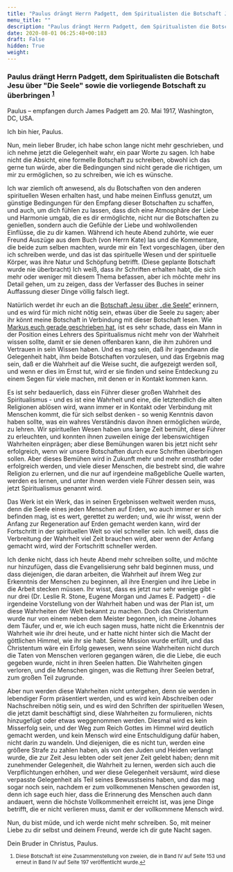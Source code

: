 ```yaml
---
title: "Paulus drängt Herrn Padgett, dem Spiritualisten die Botschaft Jesu über 'Die Seele' sowie die vorliegende Botschaft zu überbringen"
menu_title: ""
description: "Paulus drängt Herrn Padgett, dem Spiritualisten die Botschaft Jesu über 'Die Seele' sowie die vorliegende Botschaft zu überbringen"
date: 2020-08-01 06:25:48+00:183
draft: False
hidden: True
weight:
---
```

### Paulus drängt Herrn Padgett, dem Spiritualisten die Botschaft Jesu über "Die Seele" sowie die vorliegende Botschaft zu überbringen <sup id="a1">[1](#f1)</sup>

Paulus – empfangen durch James Padgett am 20. Mai 1917, Washington, DC, USA.

Ich bin hier, Paulus.

Nun, mein lieber Bruder, ich habe schon lange nicht mehr geschrieben, und ich nehme jetzt die Gelegenheit wahr, ein paar Worte zu sagen. Ich habe nicht die Absicht, eine formelle Botschaft zu schreiben, obwohl ich das gerne tun würde, aber die Bedingungen sind nicht gerade die richtigen, um mir zu ermöglichen, so zu schreiben, wie ich es wünsche.

Ich war ziemlich oft anwesend, als du Botschaften von den anderen spirituellen Wesen erhalten hast, und habe meinen Einfluss genutzt, um günstige Bedingungen für den Empfang dieser Botschaften zu schaffen, und auch, um dich fühlen zu lassen, dass dich eine Atmosphäre der Liebe und Harmonie umgab, die es dir ermöglichte, nicht nur die Botschaften zu genießen, sondern auch die Gefühle der Liebe und wohlwollenden Einflüsse, die zu dir kamen.
Während ich heute Abend zuhörte, wie euer Freund Auszüge aus dem Buch (von Herrn Kate) las und die Kommentare, die beide zum selben machten, wurde mir ein Text vorgeschlagen, über den ich schreiben werde, und das ist das spirituelle Wesen und der spirituelle Körper, was ihre Natur und Schöpfung betrifft. (Diese geplante Botschaft wurde nie überbracht) Ich weiß, dass ihr Schriften erhalten habt, die sich mehr oder weniger mit diesem Thema befassen, aber ich möchte mehr ins Detail gehen, um zu zeigen, dass der Verfasser des Buches in seiner Auffassung dieser Dinge völlig falsch liegt.

Natürlich werdet ihr euch an die [Botschaft Jesu über „die Seele“](/padgett-botschaften/padgett-botschaften-in-reihenfolge-des-datums/padgett-botschaften-1917/die-seele-jep-jesus-2-maerz-1917/) erinnern, und es wird für mich nicht nötig sein, etwas über die Seele zu sagen; aber ihr könnt meine Botschaft in Verbindung mit dieser Botschaft lesen. Wie [Markus euch gerade geschrieben hat](/padgett-botschaften/padgett-botschaften-in-reihenfolge-des-datums/padgett-botschaften-1917/die-wichtigkeit-dass-die-wahrheit-allen-seelen-bekannt-gemacht-wird-jep-johannes-markus-20-mai-1917/), ist es sehr schade, dass ein Mann in der Position eines Lehrers des Spiritualismus nicht mehr von der Wahrheit wissen sollte, damit er sie denen offenbaren kann, die ihm zuhören und Vertrauen in sein Wissen haben. Und es mag sein, daß ihr irgendwann die Gelegenheit habt, ihm beide Botschaften vorzulesen, und das Ergebnis mag sein, daß er die Wahrheit auf die Weise sucht, die aufgezeigt werden soll, und wenn er dies im Ernst tut, wird er sie finden und seine Entdeckung zu einem Segen für viele machen, mit denen er in Kontakt kommen kann.

Es ist sehr bedauerlich, dass ein Führer dieser großen Wahrheit des Spiritualismus - und es ist eine Wahrheit und eine, die letztendlich die alten Religionen ablösen wird, wann immer er in Kontakt oder Verbindung mit Menschen kommt, die für sich selbst denken - so wenig Kenntnis davon haben sollte, was ein wahres Verständnis davon ihnen ermöglichen würde, zu lehren. Wir spirituellen Wesen haben uns lange Zeit bemüht, diese Führer zu erleuchten, und konnten ihnen zuweilen einige der lebenswichtigen Wahrheiten einprägen; aber diese Bemühungen waren bis jetzt nicht sehr erfolgreich, wenn wir unsere Botschaften durch eure Schriften überbringen sollen. Aber dieses Bemühen wird in Zukunft mehr und mehr ernsthaft oder erfolgreich werden, und viele dieser Menschen, die bestrebt sind, die wahre Religion zu erlernen, und die nur auf irgendeine maßgebliche Quelle warten, werden es lernen, und unter ihnen werden viele Führer dessen sein, was jetzt Spiritualismus genannt wird.

Das Werk ist ein Werk, das in seinen Ergebnissen weltweit werden muss, denn die Seele eines jeden Menschen auf Erden, wo auch immer er sich befinden mag, ist es wert, gerettet zu werden; und, wie ihr wisst, wenn der Anfang zur Regeneration auf Erden gemacht werden kann, wird der Fortschritt in der spirituellen Welt so viel schneller sein. Ich weiß, dass die Verbreitung der Wahrheit viel Zeit brauchen wird, aber wenn der Anfang gemacht wird, wird der Fortschritt schneller werden.

Ich denke nicht, dass ich heute Abend mehr schreiben sollte, und möchte nur hinzufügen, dass die Evangelisierung sehr bald beginnen muss, und dass diejenigen, die daran arbeiten, die Wahrheit auf ihrem Weg zur Erkenntnis der Menschen zu beginnen, all ihre Energien und ihre Liebe in die Arbeit stecken müssen. Ihr wisst, dass es jetzt nur sehr wenige gibt - nur drei (Dr. Leslie R. Stone, Eugene Morgan und James E. Padgett) - die irgendeine Vorstellung von der Wahrheit haben und was der Plan ist, um diese Wahrheiten der Welt bekannt zu machen. Doch das Christentum wurde nur von einem neben dem Meister begonnen, ich meine Johannes dem Täufer, und er, wie ich euch sagen muss, hatte nicht die Erkenntnis der Wahrheit wie ihr drei heute, und er hatte nicht hinter sich die Macht der göttlichen Himmel, wie ihr sie habt. Seine Mission wurde erfüllt, und das Christentum wäre ein Erfolg gewesen, wenn seine Wahrheiten nicht durch die Taten von Menschen verloren gegangen wären, die die Liebe, die euch gegeben wurde, nicht in ihren Seelen hatten. Die Wahrheiten gingen verloren, und die Menschen gingen, was die Rettung ihrer Seelen betraf, zum großen Teil zugrunde.

Aber nun werden diese Wahrheiten nicht untergehen, denn sie werden in lebendiger Form präsentiert werden, und es wird kein Abschreiben oder Nachschreiben nötig sein, und es wird den Schriften der spirituellen Wesen, die jetzt damit beschäftigt sind, diese Wahrheiten zu formulieren, nichts hinzugefügt oder etwas weggenommen werden. Diesmal wird es kein Misserfolg sein, und der Weg zum Reich Gottes im Himmel wird deutlich gemacht werden, und kein Mensch wird eine Entschuldigung dafür haben, nicht darin zu wandeln. Und diejenigen, die es nicht tun, werden eine größere Strafe zu zahlen haben, als von den Juden und Heiden verlangt wurde, die zur Zeit Jesu lebten oder seit jener Zeit gelebt haben; denn mit zunehmender Gelegenheit, die Wahrheit zu lernen, werden sich auch die Verpflichtungen erhöhen, und wer diese Gelegenheit versäumt, wird diese verpasste Gelegenheit als Teil seines Bewusstseins haben, und das mag sogar noch sein, nachdem er zum vollkommenen Menschen geworden ist, denn ich sage euch hier, dass die Erinnerung des Menschen auch dann andauert, wenn die höchste Vollkommenheit erreicht ist, was jene Dinge betrifft, die er nicht verlieren muss, damit er der vollkommene Mensch wird.

Nun, du bist müde, und ich werde nicht mehr schreiben. So, mit meiner Liebe zu dir selbst und deinem Freund, werde ich dir gute Nacht sagen.

Dein Bruder in Christus, Paulus.
<small>

1. <large id="f1"> Diese Botschaft ist eine Zusammenstellung von zweien, die in Band IV auf Seite 153 und erneut in Band IV auf Seite 197 veröffentlicht wurde.[↩](#a1)

